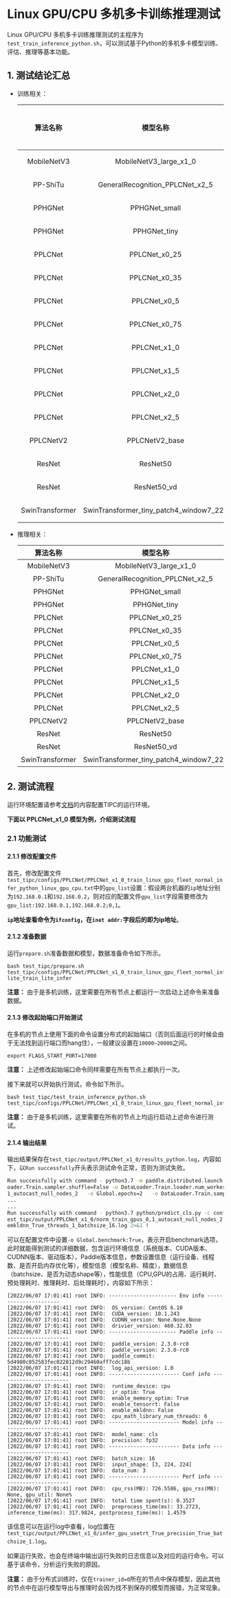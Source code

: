 # Linux GPU/CPU 多机多卡训练推理测试

Linux GPU/CPU 多机多卡训练推理测试的主程序为`test_train_inference_python.sh`，可以测试基于Python的多机多卡模型训练、评估、推理等基本功能。

## 1. 测试结论汇总

- 训练相关：

  |    算法名称     |                模型名称                 | 多机多卡 |
  | :-------------: | :-------------------------------------: | :------: |
  |   MobileNetV3   |         MobileNetV3_large_x1_0          |   支持   |
  |    PP-ShiTu     |     GeneralRecognition_PPLCNet_x2_5     |   支持   |
  |     PPHGNet     |              PPHGNet_small              |   支持   |
  |     PPHGNet     |              PPHGNet_tiny               |   支持   |
  |     PPLCNet     |              PPLCNet_x0_25              |   支持   |
  |     PPLCNet     |              PPLCNet_x0_35              |   支持   |
  |     PPLCNet     |              PPLCNet_x0_5               |   支持   |
  |     PPLCNet     |              PPLCNet_x0_75              |   支持   |
  |     PPLCNet     |              PPLCNet_x1_0               |   支持   |
  |     PPLCNet     |              PPLCNet_x1_5               |   支持   |
  |     PPLCNet     |              PPLCNet_x2_0               |   支持   |
  |     PPLCNet     |              PPLCNet_x2_5               |   支持   |
  |    PPLCNetV2    |             PPLCNetV2_base              |   支持   |
  |     ResNet      |                ResNet50                 |   支持   |
  |     ResNet      |               ResNet50_vd               |   支持   |
  | SwinTransformer | SwinTransformer_tiny_patch4_window7_224 |   支持   |

- 推理相关：

  |    算法名称     |                模型名称                 | device_CPU | device_GPU | batchsize |
  | :-------------: | :-------------------------------------: | :--------: | :--------: | :-------: |
  |   MobileNetV3   |         MobileNetV3_large_x1_0          |    支持    |    支持    |     1     |
  |    PP-ShiTu     |     GeneralRecognition_PPLCNet_x2_5     |    支持    |    支持    |     1     |
  |     PPHGNet     |              PPHGNet_small              |    支持    |    支持    |     1     |
  |     PPHGNet     |              PPHGNet_tiny               |    支持    |    支持    |     1     |
  |     PPLCNet     |              PPLCNet_x0_25              |    支持    |    支持    |     1     |
  |     PPLCNet     |              PPLCNet_x0_35              |    支持    |    支持    |     1     |
  |     PPLCNet     |              PPLCNet_x0_5               |    支持    |    支持    |     1     |
  |     PPLCNet     |              PPLCNet_x0_75              |    支持    |    支持    |     1     |
  |     PPLCNet     |              PPLCNet_x1_0               |    支持    |    支持    |     1     |
  |     PPLCNet     |              PPLCNet_x1_5               |    支持    |    支持    |     1     |
  |     PPLCNet     |              PPLCNet_x2_0               |    支持    |    支持    |     1     |
  |     PPLCNet     |              PPLCNet_x2_5               |    支持    |    支持    |     1     |
  |    PPLCNetV2    |             PPLCNetV2_base              |    支持    |    支持    |     1     |
  |     ResNet      |                ResNet50                 |    支持    |    支持    |     1     |
  |     ResNet      |               ResNet50_vd               |    支持    |    支持    |     1     |
  | SwinTransformer | SwinTransformer_tiny_patch4_window7_224 |    支持    |    支持    |     1     |


## 2. 测试流程

运行环境配置请参考[文档](./install.md)的内容配置TIPC的运行环境。

**下面以 PPLCNet_x1_0 模型为例，介绍测试流程**

### 2.1 功能测试

#### 2.1.1 修改配置文件

首先，修改配置文件`test_tipc/configs/PPLCNet/PPLCNet_x1_0_train_linux_gpu_fleet_normal_infer_python_linux_gpu_cpu.txt`中的`gpu_list`设置：假设两台机器的`ip`地址分别为`192.168.0.1`和`192.168.0.2`，则对应的配置文件`gpu_list`字段需要修改为`gpu_list:192.168.0.1,192.168.0.2;0,1`。

**`ip`地址查看命令为`ifconfig`，在`inet addr:`字段后的即为ip地址**。


#### 2.1.2 准备数据

运行`prepare.sh`准备数据和模型，数据准备命令如下所示。

```shell
bash test_tipc/prepare.sh test_tipc/configs/PPLCNet/PPLCNet_x1_0_train_linux_gpu_fleet_normal_infer_python_linux_gpu_cpu.txt lite_train_lite_infer
```

**注意：** 由于是多机训练，这里需要在所有节点上都运行一次启动上述命令来准备数据。

#### 2.1.3 修改起始端口开始测试

在多机的节点上使用下面的命令设置分布式的起始端口（否则后面运行的时候会由于无法找到运行端口而hang住），一般建议设置在`10000~20000`之间。

```shell
export FLAGS_START_PORT=17000
```
**注意：** 上述修改起始端口命令同样需要在所有节点上都执行一次。

接下来就可以开始执行测试，命令如下所示。
```shell
bash test_tipc/test_train_inference_python.sh  test_tipc/configs/PPLCNet/PPLCNet_x1_0_train_linux_gpu_fleet_normal_infer_python_linux_gpu_cpu.txt
```

**注意：** 由于是多机训练，这里需要在所有的节点上均运行启动上述命令进行测试。


#### 2.1.4 输出结果

输出结果保存在`test_tipc/output/PPLCNet_x1_0/results_python.log`，内容如下，以`Run successfully`开头表示测试命令正常，否则为测试失败。

```bash
Run successfully with command - python3.7 -m paddle.distributed.launch --ips=192.168.0.1,192.168.0.2 --gpus=0,1 tools/train.py -c ppcl/configs/ImageNet/PPLCNet/PPLCNet_x1_0.yaml -o Global.seed=1234 -o DataL
oader.Train.sampler.shuffle=False -o DataLoader.Train.loader.num_workers=0 -o DataLoader.Train.loader.use_shared_memory=False -o Global.device=gpu -o Global.output_dir=./test_tipc/output/PPLCNet_x1_0/norm_train_gpus_0,
1_autocast_null_nodes_2   -o Global.epochs=2   -o DataLoader.Train.sampler.batch_size=8  !
...
...
Run successfully with command - python3.7 python/predict_cls.py -c configs/inference_cls.yaml -o Global.use_gpu=False -o Global.enable_mkldnn=True -o Global.cpu_num_threads=1 -o Global.inference_model_dir=.././t
est_tipc/output/PPLCNet_x1_0/norm_train_gpus_0,1_autocast_null_nodes_2 -o Global.batch_size=16 -o Global.infer_imgs=../dataset/ILSVRC2012/val -o Global.benchmark=True   > .././test_tipc/output/PPLCNet_x1_0/infer_cpu_us
emkldnn_True_threads_1_batchsize_16.log 2>&1 !
```

可以在配置文件中设置`-o Global.benchmark:True`，表示开启benchmark选项，此时就能得到测试的详细数据，包含运行环境信息（系统版本、CUDA版本、CUDNN版本、驱动版本），Paddle版本信息，参数设置信息（运行设备、线程数、是否开启内存优化等），模型信息（模型名称、精度），数据信息（batchsize、是否为动态shape等），性能信息（CPU,GPU的占用、运行耗时、预处理耗时、推理耗时、后处理耗时），内容如下所示：

```log
[2022/06/07 17:01:41] root INFO: ---------------------- Env info ----------------------
[2022/06/07 17:01:41] root INFO:  OS_version: CentOS 6.10
[2022/06/07 17:01:41] root INFO:  CUDA_version: 10.1.243
[2022/06/07 17:01:41] root INFO:  CUDNN_version: None.None.None
[2022/06/07 17:01:41] root INFO:  drivier_version: 460.32.03
[2022/06/07 17:01:41] root INFO: ---------------------- Paddle info ----------------------
[2022/06/07 17:01:41] root INFO:  paddle_version: 2.3.0-rc0
[2022/06/07 17:01:41] root INFO:  paddle_version: 2.3.0-rc0
[2022/06/07 17:01:41] root INFO:  paddle_commit: 5d4980c052583fec022812d9c29460aff7cdc18b
[2022/06/07 17:01:41] root INFO:  log_api_version: 1.0
[2022/06/07 17:01:41] root INFO: ----------------------- Conf info -----------------------
[2022/06/07 17:01:41] root INFO:  runtime_device: cpu
[2022/06/07 17:01:41] root INFO:  ir_optim: True
[2022/06/07 17:01:41] root INFO:  enable_memory_optim: True
[2022/06/07 17:01:41] root INFO:  enable_tensorrt: False
[2022/06/07 17:01:41] root INFO:  enable_mkldnn: False
[2022/06/07 17:01:41] root INFO:  cpu_math_library_num_threads: 6
[2022/06/07 17:01:41] root INFO: ----------------------- Model info ----------------------
[2022/06/07 17:01:41] root INFO:  model_name: cls
[2022/06/07 17:01:41] root INFO:  precision: fp32
[2022/06/07 17:01:41] root INFO: ----------------------- Data info -----------------------
[2022/06/07 17:01:41] root INFO:  batch_size: 16
[2022/06/07 17:01:41] root INFO:  input_shape: [3, 224, 224]
[2022/06/07 17:01:41] root INFO:  data_num: 3
[2022/06/07 17:01:41] root INFO: ----------------------- Perf info -----------------------
[2022/06/07 17:01:41] root INFO:  cpu_rss(MB): 726.5586, gpu_rss(MB): None, gpu_util: None%
[2022/06/07 17:01:41] root INFO:  total time spent(s): 0.3527
[2022/06/07 17:01:41] root INFO:  preprocess_time(ms): 33.2723, inference_time(ms): 317.9824, postprocess_time(ms): 1.4579
```

该信息可以在运行log中查看，log位置在`test_tipc/output/PPLCNet_x1_0/infer_gpu_usetrt_True_precision_True_batchsize_1.log`。

如果运行失败，也会在终端中输出运行失败的日志信息以及对应的运行命令。可以基于该命令，分析运行失败的原因。

**注意：** 由于分布式训练时，仅在`trainer_id=0`所在的节点中保存模型，因此其他的节点中在运行模型导出与推理时会因为找不到保存的模型而报错，为正常现象。
